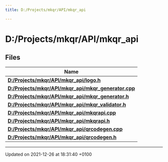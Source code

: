 ```yaml
---
title: D:/Projects/mkqr/API/mkqr_api

---
```


# D:/Projects/mkqr/API/mkqr_api



## Files

| Name           |
| -------------- |
| **[D:/Projects/mkqr/API/mkqr_api/logo.h](/Files/logo_8h.md#file-logo.h)**  |
| **[D:/Projects/mkqr/API/mkqr_api/mkqr_generator.cpp](/Files/mkqr__generator_8cpp.md#file-mkqr-generator.cpp)**  |
| **[D:/Projects/mkqr/API/mkqr_api/mkqr_generator.h](/Files/mkqr__generator_8h.md#file-mkqr-generator.h)**  |
| **[D:/Projects/mkqr/API/mkqr_api/mkqr_validator.h](/Files/mkqr__validator_8h.md#file-mkqr-validator.h)**  |
| **[D:/Projects/mkqr/API/mkqr_api/mkqrapi.cpp](/Files/mkqrapi_8cpp.md#file-mkqrapi.cpp)**  |
| **[D:/Projects/mkqr/API/mkqr_api/mkqrapi.h](/Files/mkqrapi_8h.md#file-mkqrapi.h)**  |
| **[D:/Projects/mkqr/API/mkqr_api/qrcodegen.cpp](/Files/qrcodegen_8cpp.md#file-qrcodegen.cpp)**  |
| **[D:/Projects/mkqr/API/mkqr_api/qrcodegen.h](/Files/qrcodegen_8h.md#file-qrcodegen.h)**  |






-------------------------------

Updated on 2021-12-26 at 18:31:40 +0100

